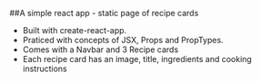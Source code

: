 ##A simple react app - static page of recipe cards

- Built with create-react-app. 
- Praticed with concepts of JSX, Props and PropTypes. 
- Comes with a Navbar and 3 Recipe cards
- Each recipe card has an image, title, ingredients and cooking instructions